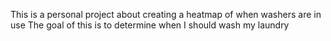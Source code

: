 This is a personal project about creating a heatmap of when washers are in use
The goal of this is to determine when I should wash my laundry
